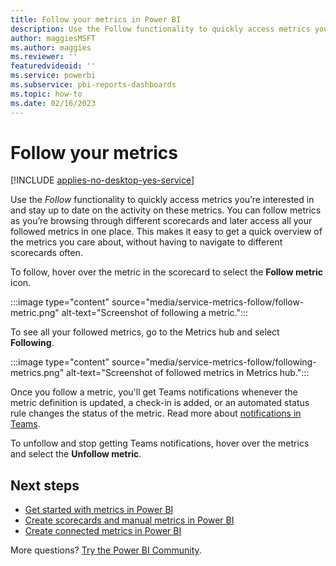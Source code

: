 ```yaml
---
title: Follow your metrics in Power BI
description: Use the Follow functionality to quickly access metrics you’re interested in and stay up to date on the activity on these metrics.
author: maggiesMSFT
ms.author: maggies
ms.reviewer: ''
featuredvideoid: ''
ms.service: powerbi
ms.subservice: pbi-reports-dashboards
ms.topic: how-to
ms.date: 02/16/2023
---
```


# Follow your metrics

[!INCLUDE [applies-no-desktop-yes-service](../includes/applies-no-desktop-yes-service.md)]

Use the _Follow_ functionality to quickly access metrics you’re interested in and stay up to date on the activity on these metrics. You can follow metrics as you’re browsing through different scorecards and later access all your followed metrics in one place. This makes it easy to get a quick overview of the metrics you care about, without having to navigate to different scorecards often.

To follow, hover over the metric in the scorecard to select the **Follow metric** icon.

:::image type="content" source="media/service-metrics-follow/follow-metric.png" alt-text="Screenshot of following a metric.":::

To see all your followed metrics, go to the Metrics hub and select **Following**.

:::image type="content" source="media/service-metrics-follow/following-metrics.png" alt-text="Screenshot of followed metrics in Metrics hub.":::

Once you follow a metric, you'll get Teams notifications whenever the metric definition is updated, a check-in is added, or an automated status rule changes the status of the metric. Read more about [notifications in Teams](../collaborate-share/service-teams-notifications.md).

To unfollow and stop getting Teams notifications, hover over the metrics and select the **Unfollow metric**.

## Next steps

- [Get started with metrics in Power BI](service-goals-introduction.md)
- [Create scorecards and manual metrics in Power BI](service-goals-create.md)
- [Create connected metrics in Power BI](service-goals-create-connected.md)

More questions? [Try the Power BI Community](https://community.powerbi.com/).
